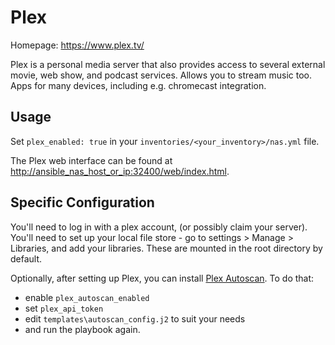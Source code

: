 # Plex

Homepage: <https://www.plex.tv/>

Plex is a personal media server that also provides access to several external movie, web show, and podcast services. Allows you to stream music too. Apps for many devices, including e.g. chromecast integration.

## Usage

Set `plex_enabled: true` in your `inventories/<your_inventory>/nas.yml` file.

The Plex web interface can be found at <http://ansible_nas_host_or_ip:32400/web/index.html>.

## Specific Configuration

You'll need to log in with a plex account, (or possibly claim your server).
You'll need to set up your local file store - go to settings > Manage > Libraries, and add your libraries. These are mounted in the root directory by default.

Optionally, after setting up Plex, you can install [Plex Autoscan](https://github.com/Cloudbox/autoscan). To do that:

- enable `plex_autoscan_enabled`
- set `plex_api_token`
- edit `templates\autoscan_config.j2` to suit your needs
- and run the playbook again.
